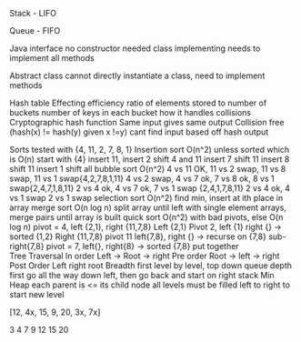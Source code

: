 
Stack - LIFO

Queue - FIFO

Java interface 
	no constructor needed
	class implementing needs to implement all methods

Abstract class 
	cannot directly instantiate a class, need to implement methods

Hash table
	Effecting efficiency
		ratio of elements stored to number of buckets
		number of keys in each bucket
		how it handles collisions
Cryptographic hash function
	Same input gives same output
	Collision free (hash(x) != hash(y) given x !=y)
	cant find input based off hash output

Sorts tested with {4, 11, 2, 7, 8, 1}
Insertion sort
	O(n^2) unless sorted which is O(n)
	start with {4}
	insert 11, insert 2 shift 4 and 11
	insert 7 shift 11
	insert 8 shift 11
	insert 1 shift all
bubble sort
	O(n^2)
	4 vs 11 OK, 11 vs 2 swap, 11 vs 8 swap, 11 vs 1 swap{4,2,7,8,1,11}
	4 vs 2 swap, 4 vs 7 ok, 7 vs 8 ok, 8 vs 1 swap{2,4,7,1,8,11}
	2 vs 4 ok, 4 vs 7 ok, 7 vs 1 swap {2,4,1,7,8,11}
	2 vs 4 ok, 4 vs 1 swap
	2 vs 1 swap
selection sort
	O(n^2)
	find min, insert at ith place in array
merge sort
	O(n log n)
	split array until left with single element arrays, merge pairs until array is built
quick sort
	O(n^2) with bad pivots, else O(n log n)
	pivot = 4, left {2,1}, right {11,7,8}
	Left {2,1}
	Pivot 2, left {1} right {} -> sorted {1,2}
	Right {11,7,8}
	pivot 11
	left{7,8}, right {} -> recurse on {7,8}
	sub-right{7,8}
	pivot = 7, left{}, right{8} -> sorted {7,8}
	put together	
Tree Traversal
	In order
		Left -> Root  -> right
	Pre order
		Root -> left -> right
	Post Order
		Left right root
	Breadth first
		level by level, top down
		queue
	depth first
		go all the way down left, then go back and start on right
		stack
Min Heap
	each parent is <= its child node
	all levels must be filled left to right to start new level


[12, 4x, 15, 9, 20, 3x, 7x]

3
4 7
9 12 15 20
